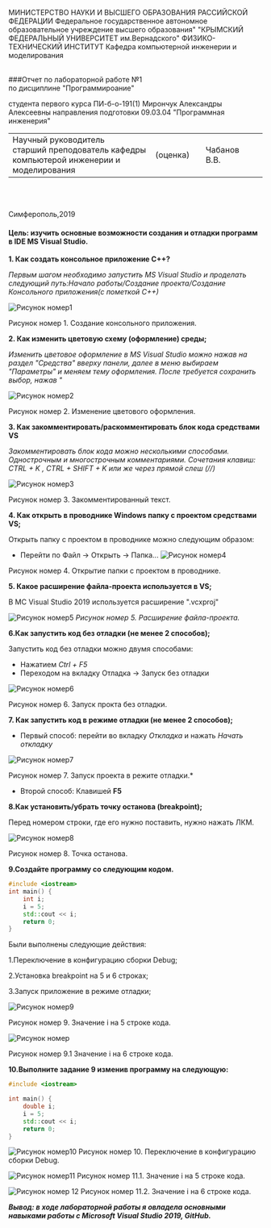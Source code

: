 МИНИСТЕРСТВО НАУКИ И ВЫСШЕГО ОБРАЗОВАНИЯ РАССИЙСКОЙ ФЕДЕРАЦИИ
Федеральное государственное автономное образовательное учреждение высшего образования"
"КРЫМСКИЙ ФЕДЕРАЛЬНЫЙ УНИВЕРСИТЕТ им.Вернадского"
ФИЗИКО-ТЕХНИЧЕСКИЙ ИНСТИТУТ 
Кафедра компьютерной инженерии и моделирования
<br/><br/>

###Отчет по лабораторной работе №1<br/> по дисциплине "Программироание"
<br/>

студента первого курса ПИ-б-о-191(1)
Мирончук Александры Алексеевны
направления подготовки 09.03.04 "Программная инженерия"
<br/>

<table>
<tr><td>Научный руководитель<br/>старший преподователь кафедры<br/>компьютерой инженерии и моделирования<br/>
<td/>(оценка)<td/>
<td/>Чабанов В.В.<td/>
</tr>
</table>
<br/><br/>

Симферополь,2019

#### Цель: изучить основные возможности создания и отладки программ в IDE MS Visual Studio.

**1. Как создать консольное приложение С++?<br/>**

*Первым шагом необходимо запустить MS Visual Studio и проделать следующий путь:Начало работы/Создание проекта/Создание Консольного приложения(с пометкой С++)*

![Рисунок номер1](https://raw.githubusercontent.com/Sasha1214/repository/master/img/2.png)

Рисунок номер 1. Создание консольного приложения.

**2. Как изменить цветовую схему (оформление) среды;**

*Изменить цветовое оформление в MS Visual Studio можно нажав на раздел "Средства" вверху панели, 
далее в меню выбираем "Параметры" и меняем тему оформления. После требуется сохранить выбор, нажав "*

![Рисунок номер2](https://raw.githubusercontent.com/Sasha1214/repository/master/img/5.png)

Рисунок номер 2. Изменение цветового оформления.

**3. Как закомментировать/раскомментировать блок кода средствами VS**

*Закомментировать блок кода можно несколькими способами.
Однострочным и многострочным комментариями.
Сочетания клавиш: CTRL + K , CTRL + SHIFT + K или же через прямой слеш (//)*

![Рисунок номер3](https://github.com/Sasha1214/repository/blob/master/img/Снимок.PNG?raw=true)

Рисунок номер 3. Закомментированный текст.

**4. Как открыть в проводнике Windows папку с проектом средствами VS;**

Открыть папку с проектом в проводнике можно следующим образом:
* Перейти по Файл -> Открыть -> Папка...
![Рисунок номер4](https://github.com/Sasha1214/repository/blob/master/img/открытие%20папки.png?raw=true)

Рисунок номер 4. Открытие папки с проектом в проводнике.

**5. Какое расширение файла-проекта используется в VS;**

В MС Visual Studio 2019 используется расширение ".vcxproj"

![Рисунок номер5](https://raw.githubusercontent.com/Sasha1214/repository/master/img/7.png)
*Рисунок номер 5. Расширение файла-проекта.*

**6.Как запустить код без отладки (не менее 2 способов);**

Запустить код без отладки можно двумя способами:

* Нажатием _Ctrl + F5_
* Переходом на вкладку Отладка -> Запуск без отладки

![Рисунок номер6](https://github.com/Sasha1214/repository/blob/master/img/Запуск%20без%20отладки.png?raw=true)

Рисунок номер 6. Запуск прокта без отладки.

**7. Как запустить код в режиме отладки (не менее 2 способов);**

* Первый способ: перейти во вкладку *Откладка* и нажать *Начать откладку*

![Рисунок номер7](https://github.com/Sasha1214/repository/blob/master/img/9.png?raw=true)

Рисунок номер 7. Запуск проекта в режите отладки.*
* Второй способ: Клавишей **F5**

**8.Как установить/убрать точку останова (breakpoint);**

Перед номером строки, где его нужно поставить, нужно нажать ЛКМ.

![Рисунок номер8](https://github.com/Sasha1214/repository/blob/master/img/10.png?raw=true)

Рисунок номер 8. Точка останова.

**9.Создайте программу со следующим кодом.**

```cpp
#include <iostream>
int main() {
    int i;
    i = 5;
    std::cout << i;
    return 0;
}
```

Были выполнены следующие действия:

1.Переключение в конфигурацию сборки Debug;

2.Установка breakpoint на 5 и 6 строках;

3.Запуск приложение в режиме отладки;

![Рисунок номер9](https://github.com/Sasha1214/repository/blob/master/img/значение%20i%20на%205%20строкее.png?raw=true)

 Рисунок номер 9. Значение i на 5 строке кода.
 
  ![Рисунок номер](https://github.com/Sasha1214/repository/blob/master/img/значение%20i%20на%206%20строке.png?raw=true)
  
  Рисунок номер 9.1 Значение i на 6 строке кода.
  
**10.Выполните задание 9 изменив программу на следующую:**

```cpp
#include <iostream>

int main() {
    double i;
    i = 5;
    std::cout << i;
    return 0;
}

```
![Рисунок номер10](https://github.com/Sasha1214/repository/blob/master/img/11.png?raw=true)
Рисунок номер 10. Переключение в конфигурацию сборки Debug.

![Рисунок номер11](https://github.com/Sasha1214/repository/blob/master/img/значение%20i%20на%205%20строкее.png?raw=true)
Рисунок номер 11.1. Значение i на 5 строке кода.

![Рисунок номер 12](https://github.com/Sasha1214/repository/blob/master/img/значение%20i%20на%206%20строке.png?raw=true)
Рисунок номер 11.2. Значение i на 6 строке кода.



***Вывод: в ходе лабораторной работы я овладела основными навыками работы с Microsoft Visual Studio 2019, GitHub.***

